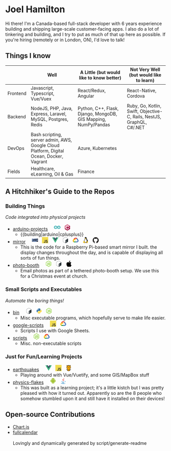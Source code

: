 # Joel Hamilton

Hi there! I'm a Canada-based full-stack developer with 6 years experience building and shipping large-scale customer-facing apps. I also do a lot of tinkering and building, and I try to put as much of that up here as possible. If you're hiring (remotely or in London, ON), I'd love to talk!
## Things I know

||Well|A Little (but would like to know better)|Not Very Well (but would like to learn)
|------|------|------|------
|Frontend|Javascript, Typescript, Vue/Vuex|React/Redux, Angular|React-Native, Cordova
|Backend|NodeJS, PHP, Java, Express, Laravel, MySQL, Postgres, Redis|Python, C++, Flask, Django, MongoDB, GIS Mapping, NumPy/Pandas|Ruby, Go, Kotlin, Swift, Objective-C, Rails, NestJS, GraphQL, C#/.NET
|DevOps|Bash scripting, server admin, AWS, Google Cloud Platform, Digital Ocean, Docker, Vagrant|Azure, Kubernetes|
|Fields|Healthcare, eLearning, Oil & Gas|Finance|
## A Hitchhiker's Guide to the Repos
### Building Things
_Code integrated into physical projects_
- [arduino-projects](https://github.com/joelhamilton5/arduino-projects)&nbsp;&nbsp;&nbsp;&nbsp;&nbsp;<img src="icons/arduino/arduino-original.svg" alt="arduino" width="20" height="20">&nbsp;&nbsp;&nbsp;<img src="icons/cplusplus/cplusplus-original.svg" alt="cplusplus" width="20" height="20">
    - {{building|arduino|cplusplus}}
- [mirror](https://github.com/joelhamilton5/mirror)&nbsp;&nbsp;&nbsp;&nbsp;&nbsp;<img src="icons/php/php-original.svg" alt="php" width="20" height="20">&nbsp;&nbsp;&nbsp;<img src="icons/javascript/javascript-original.svg" alt="javascript" width="20" height="20">&nbsp;&nbsp;&nbsp;<img src="icons/vuejs/vuejs-original.svg" alt="vuejs" width="20" height="20">&nbsp;&nbsp;&nbsp;<img src="icons/bash/bash-original.svg" alt="bash" width="20" height="20">&nbsp;&nbsp;&nbsp;<img src="icons/googlecloud/googlecloud-original.svg" alt="googlecloud" width="20" height="20">&nbsp;&nbsp;&nbsp;<img src="icons/linux/linux-original.svg" alt="linux" width="20" height="20">&nbsp;&nbsp;&nbsp;<img src="icons/github/github-original.svg" alt="github" width="20" height="20">
    - This is the code for a Raspberry Pi-based smart mirror I built. the display changes throughout the day, and is capable of displaying all sorts of fun things.
- [photo-booth](https://github.com/joelhamilton5/photo-booth)&nbsp;&nbsp;&nbsp;&nbsp;&nbsp;<img src="icons/nodejs/nodejs-original.svg" alt="nodejs" width="20" height="20">&nbsp;&nbsp;&nbsp;<img src="icons/bash/bash-original.svg" alt="bash" width="20" height="20">&nbsp;&nbsp;&nbsp;<img src="icons/apple/apple-original.svg" alt="apple" width="20" height="20">
    - Email photos as part of a tethered photo-booth setup. We use this for a Christmas event at church.
### Small Scripts and Executables
_Automate the boring things!_
- [bin](https://github.com/joelhamilton5/bin)&nbsp;&nbsp;&nbsp;&nbsp;&nbsp;<img src="icons/bash/bash-original.svg" alt="bash" width="20" height="20">&nbsp;&nbsp;&nbsp;<img src="icons/python/python-original.svg" alt="python" width="20" height="20">&nbsp;&nbsp;&nbsp;<img src="icons/nodejs/nodejs-original.svg" alt="nodejs" width="20" height="20">
    - Misc executable programs, which hopefully serve to make life easier.
- [google-scripts](https://github.com/joelhamilton5/google-scripts)&nbsp;&nbsp;&nbsp;&nbsp;&nbsp;<img src="icons/javascript/javascript-original.svg" alt="javascript" width="20" height="20">&nbsp;&nbsp;&nbsp;<img src="icons/googlecloud/googlecloud-original.svg" alt="googlecloud" width="20" height="20">
    - Scripts I use with Google Sheets.
- [scripts](https://github.com/joelhamilton5/scripts)&nbsp;&nbsp;&nbsp;&nbsp;&nbsp;<img src="icons/nodejs/nodejs-original.svg" alt="nodejs" width="20" height="20">&nbsp;&nbsp;&nbsp;<img src="icons/googlecloud/googlecloud-original.svg" alt="googlecloud" width="20" height="20">
    - Misc. non-executable scripts
### Just for Fun/Learning Projects
- [earthquakes](https://github.com/joelhamilton5/earthquakes)&nbsp;&nbsp;&nbsp;&nbsp;&nbsp;<img src="icons/vuejs/vuejs-original.svg" alt="vuejs" width="20" height="20">&nbsp;&nbsp;&nbsp;<img src="icons/javascript/javascript-original.svg" alt="javascript" width="20" height="20">&nbsp;&nbsp;&nbsp;<img src="icons/grunt/grunt-original.svg" alt="grunt" width="20" height="20">
    - Playing around with Vue/Vuetify, and some GIS/MapBox stuff
- [physics-flakes](https://github.com/joelhamilton5/physics-flakes)&nbsp;&nbsp;&nbsp;&nbsp;&nbsp;<img src="icons/android/android-original.svg" alt="android" width="20" height="20">&nbsp;&nbsp;&nbsp;<img src="icons/java/java-original.svg" alt="java" width="20" height="20">
    - This was built as a learning project; it's a little kistch but I was pretty pleased with how it turned out. Apparently so are the 8 people who somehow stumbled upon it and still have it installed on their devices!
## Open-source Contributions
- [Chart.js](https://github.com/chartjs/Chart.js)
- [fullcalendar](https://github.com/fullcalendar/fullcalendar)<br><br>Lovingly and dynamically generated by script/generate-readme